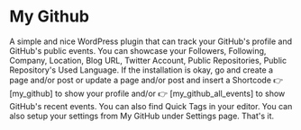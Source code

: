 # My Github
A simple and nice WordPress plugin that can track your GitHub's profile and GitHub's public events. You can showcase your Followers, Following, Company, Location, Blog URL, Twitter Account, Public Repositories, Public Repository's Used Language.
If the installation is okay, go  and create a page and/or post or update a page and/or post and insert a Shortcode 👉 [my_github] to show your profile and/or 👉 [my_github_all_events] to show GitHub's recent events.
You can also find Quick Tags in your editor. You can also setup your settings from My GitHub under Settings page. That's it.
